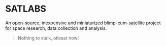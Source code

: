 # SATLABS

An open-source, inexpensive and miniaturized blimp-cum-satellite project for space research, data collection and analysis.

> Nothing to stalk, atleast now!
